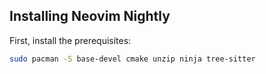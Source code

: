 ## Installing Neovim Nightly

First, install the prerequisites:

```sh
sudo pacman -S base-devel cmake unzip ninja tree-sitter
```
